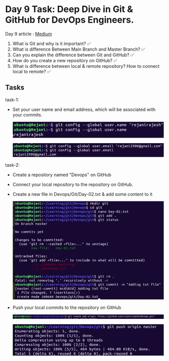 # Day 9 Task: Deep Dive in Git & GitHub for DevOps Engineers.

Day 9 article : [Medium](https://medium.com/@rejani2906/day-9-deep-dive-in-git-github-for-devops-engineers-3dbb9807d64d)

1. What is Git and why is it important? ✅
2. What is difference Between Main Branch and Master Branch? ✅
3. Can you explain the difference between Git and GitHub? ✅
4. How do you create a new repository on GitHub? ✅
5. What is difference between local & remote repository? How to connect local to remote? ✅

## Tasks

task-1:

- Set your user name and email address, which will be associated with your commits.

  ![username](/2023/day09/Screenshots/user-name.png)

  ![email](/2023/day09/Screenshots/user-email.png)

task-2:

- Create a repository named "Devops" on GitHub

- Connect your local repository to the repository on GitHub.

- Create a new file in Devops/Git/Day-02.txt & add some content to it

  ![add-commit](/2023/day09/Screenshots/add-commit.png)

- Push your local commits to the repository on GitHub

  ![clone](/2023/day09/Screenshots/add-origin.png)

  ![push](/2023/day09/Screenshots/git-push-master.png)
